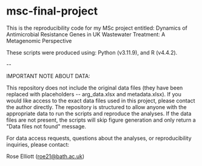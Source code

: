 # msc-final-project
This is the reproducibility code for my MSc project entitled: Dynamics of Antimicrobial Resistance Genes in UK Wastewater Treatment: A Metagenomic Perspective

These scripts were produced using: Python (v3.11.9), and R (v4.4.2).

--

IMPORTANT NOTE ABOUT DATA:

This repository does not include the original data files (they have been replaced with placeholders -- arg_data.xlsx and metadata.xlsx). If you would like access to the exact data files used in this project, please contact the author directly. The repository is structured to allow anyone with the appropriate data to run the scripts and reproduce the analyses. If the data files are not present, the scripts will skip figure generation and only return a "Data files not found" message.

For data access requests, questions about the analyses, or reproducibility inquiries, please contact:

Rose Elliott (roe21@bath.ac.uk)
